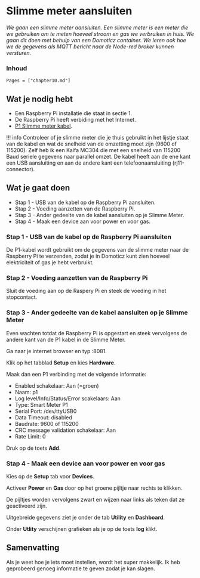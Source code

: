 # Slimme meter aansluiten

*We gaan een slimme meter aansluiten. Een slimme meter is een meter die we gebruiken om te meten hoeveel stroom en gas we verbruiken in huis. We gaan dit doen met behulp van een Domoticz container. We leren ook hoe we de gegevens als MQTT bericht naar de Node-red broker kunnen versturen.*

### Inhoud

```@contents
Pages = ["chapter10.md"]
```

## Wat je nodig hebt
- Een Raspberry Pi installatie die staat in sectie 1.
- De Raspberry Pi heeft verbiding met het Internet.
- [P1 Slimme meter kabel](https://www.sossolutions.nl/slimme-meter-kabel).

!!! info
    Controleer of je slimme meter die je thuis gebruikt in het lijstje staat van de kabel en wat de snelheid van de omzetting moet zijn (9600 of 115200). Zelf heb ik een Kaifa MC304 die met een snelheid van 115200 Baud seriele gegevens naar parallel omzet. De kabel heeft aan de ene kant een USB aansluiting en aan de andere kant een telefoonaansluiting (rj11-connector).

## Wat je gaat doen
- Stap 1 - USB van de kabel op de Raspberry Pi aansluiten.
- Stap 2 - Voeding aanzetten van de Raspberry Pi.
- Stap 3 - Ander gedeelte van de kabel aansluiten op je Slimme Meter.
- Stap 4 - Maak een device aan voor power en voor gas.

### Stap 1 - USB van de kabel op de Raspberry Pi aansluiten

De P1-kabel wordt gebruikt om de gegevens van de slimme meter naar de Raspberry Pi te verzenden, zodat je in Domoticz kunt zien hoeveel elektriciteit of gas je hebt verbruikt.

### Stap 2 - Voeding aanzetten van de Raspberry Pi

Sluit de voeding aan op de Raspery Pi en steek de voeding in het stopcontact. 

### Stap 3 - Ander gedeelte van de kabel aansluiten op je Slimme Meter

Even wachten totdat de Raspberry Pi is opgestart en steek vervolgens de andere kant van de P1 kabel in de Slimme Meter.

Ga naar je internet browser en typ <ip-adres van de Raspberry Pi>:8081.

Klik op het tabblad **Setup** en kies **Hardware**.

Maak dan een P1 verbinding met de volgende informatie:

- Enabled schakelaar: Aan (=groen)
- Naam: p1
- Log level/Info/Status/Error scakelaars: Aan
- Type: Smart Meter P1
- Serial Port: /dev/ttyUSB0
- Data Timeout: disabled
- Baudrate: 9600 of 115200
- CRC message validation schakelaar: Aan
- Rate Limit: 0

Druk op de toets **Add**.

### Stap 4 - Maak een device aan voor power en voor gas

Kies op de **Setup** tab voor **Devices**.

Activeer **Power** en **Gas** door op het groene pijltje naar rechts te klikken.

De pijltjes worden vervolgens zwart en wijzen naar links als teken dat ze geactiveerd zijn.

Uitgebreide gegevens ziet je onder de tab **Utility** en **Dashboard**.

Onder **Utlity**  verschijnen grafieken als je op de toets **log** klikt.

## Samenvatting

Als je weet hoe je iets moet instellen, wordt het super makkelijk. Ik heb geprobeerd genoeg informatie te geven zodat je kan slagen.